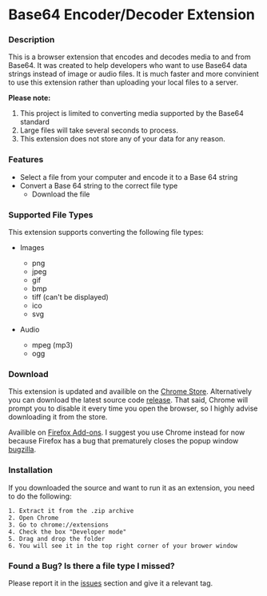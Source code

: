 # Base64 Encoder/Decoder Extension

### Description
This is a browser extension that encodes and decodes media to and from Base64. It was created to help developers who want
to use Base64 data strings instead of image or audio files. It is much faster and more convinient to use this extension rather than 
uploading your local files to a server.

**Please note:**
1. This project is limited to converting media supported by the Base64 standard
2. Large files will take several seconds to process.
3. This extension does not store any of your data for any reason.

### Features
- Select a file from your computer and encode it to a Base 64 string
- Convert a Base 64 string to the correct file type
	- Download the file

### Supported File Types
This extension supports converting the following file types:

- Images
	- png
	- jpeg
	- gif
	- bmp
	- tiff (can't be displayed)
	- ico
	- svg

- Audio
	- mpeg (mp3)
	- ogg

### Download
This extension is updated and availible on the [Chrome Store](https://chrome.google.com/webstore/detail/base64-encoderdecoder/afdannbjainhcddbjjlhamdgnojibeoi).
Alternatively you can download the latest source code [release](https://github.com/dandeto/Base-64-Extension/releases).
That said, Chrome will prompt you to disable it every time you open the browser, so I highly advise downloading it from the store.

Availible on [Firefox Add-ons](https://addons.mozilla.org/en-US/firefox/addon/base64-encoder-decoder/). I suggest you use Chrome instead for now
because Firefox has a bug that prematurely closes the popup window [bugzilla](https://bugzilla.mozilla.org/show_bug.cgi?id=1292701).

### Installation
If you downloaded the source and want to run it as an extension, you need to do the following:
```
1. Extract it from the .zip archive
2. Open Chrome
3. Go to chrome://extensions
4. Check the box "Developer mode"
5. Drag and drop the folder
6. You will see it in the top right corner of your brower window
```

### Found a Bug? Is there a file type I missed?
Please report it in the [issues](https://github.com/dandeto/Base-64-Extension/issues) section and give it a relevant tag.
